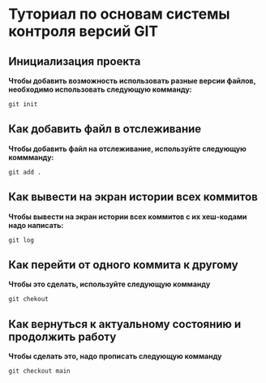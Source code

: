 # Туториал по основам системы контроля версий GIT 


## Инициализация проекта 
**Чтобы добавить возможность использовать разные версии файлов, необходимо использовать следующую комманду:**

``` fix
git init
```


## Как добавить файл в отслеживание
**Чтобы добавить файл на отслеживание, используйте следующую коммманду:**

```fix
git add . 
```

## Как вывести на экран истории всех коммитов 
**Чтобы вывести на экран истории всех коммитов с их хеш-кодами надо написать:**

```fix
git log
```

## Как перейти от одного коммита к другому
**Чтобы это сделать, используйте следующую комманду**

```fix
git chekout
```

## Как вернуться к актуальному состоянию и продолжить работу
**Чтобы сделать это, надо прописать следующую комманду**

```fix
git checkout main
```